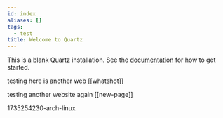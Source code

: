 ```yaml
---
id: index
aliases: []
tags:
  - test
title: Welcome to Quartz
---
```


This is a blank Quartz installation.
See the [documentation](https://quartz.jzhao.xyz) for how to get started.

testing here is another web [[whatshot]]

testing another website again [[new-page]]

1735254230-arch-linux
